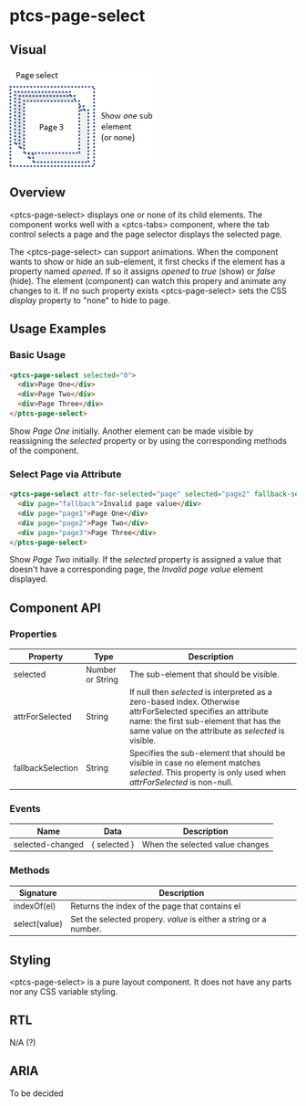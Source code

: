 # ptcs-page-select

## Visual

<img src="img/page-select.png">

## Overview

&lt;ptcs-page-select&gt; displays one or none of its child elements. The component works well with a &lt;ptcs-tabs&gt; component, where the tab control selects a page and the page selector displays the selected page.

The &lt;ptcs-page-select&gt; can support animations. When the component wants to show or hide an sub-element, it first checks if the element has a property named _opened_. If so it assigns _opened_ to _true_ (show) or _false_ (hide). The element (component) can watch this propery and animate any changes to it. If no such property exists &lt;ptcs-page-select&gt; sets the CSS _display_ property to "none" to hide to page.

## Usage Examples

### Basic Usage

~~~html
<ptcs-page-select selected="0">
  <div>Page One</div>
  <div>Page Two</div>
  <div>Page Three</div>
</ptcs-page-select>
~~~

Show _Page One_ initially. Another element can be made visible by reassigning the _selected_ property or by using the corresponding methods of the component.


### Select Page via Attribute

~~~html
<ptcs-page-select attr-for-selected="page" selected="page2" fallback-selection="fallback">
  <div page="fallback">Invalid page value</div>
  <div page="page1">Page One</div>
  <div page="page2">Page Two</div>
  <div page="page3">Page Three</div>
</ptcs-page-select>
~~~

Show _Page Two_ initially. If the _selected_ property is assigned a value that doesn't have a corresponding page, the _Invalid page value_ element displayed.

## Component API

### Properties
| Property | Type | Description |
|----------|------|-------------|
|selected| Number or String |The sub-element that should be visible.|
|attrForSelected| String | If null then _selected_ is interpreted as a zero-based index. Otherwise attrForSelected specifies an attribute name: the first sub-element that has the same value on the attribute as _selected_ is visible. |
|fallbackSelection|String| Specifies the sub-element that should be visible in case no element matches _selected_. This property is only used when _attrForSelected_ is non-null.|

### Events

| Name | Data | Description |
|------|------|-------------|
| selected-changed | { selected } | When the selected value changes |


### Methods

| Signature | Description |
|-----------|-------------|
|indexOf(el)|Returns the index of the page that contains el|
| select(value) | Set the selected propery. _value_ is either a string or a number.|


## Styling

&lt;ptcs-page-select&gt; is a pure layout component. It does not have any parts nor any CSS variable styling.

## RTL

N/A (?)


## ARIA

To be decided
